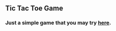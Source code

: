## Tic Tac Toe Game

### Just a simple game that you may try [here](https://l1tovkin.github.io/tikitaki.github.io/).
